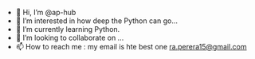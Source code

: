 - 👋 Hi, I’m @ap-hub
- 👀 I’m interested in how deep the Python can go...
- 🌱 I’m currently learning Python.
- 💞️ I’m looking to collaborate on ...
- 📫 How to reach me : my email is hte best one ra.perera15@gmail.com

<!---
ap-hub/ap-hub is a ✨ special ✨ repository because its `README.md` (this file) appears on your GitHub profile.
You can click the Preview link to take a look at your changes.
--->
